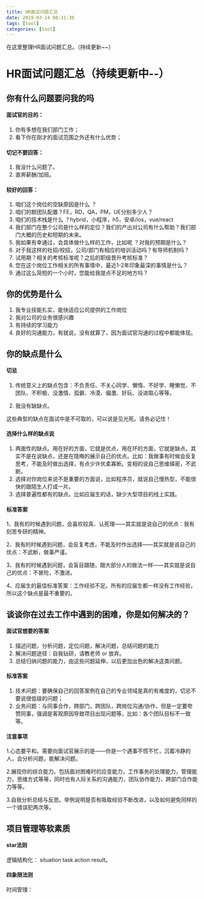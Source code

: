```yaml
---
title: HR面试问题汇总
date: 2019-03-14 00:31:30
tags: [tool]
categories: [tool]
---
```


在这里整理HR面试问题汇总。（持续更新~~）

# HR面试问题汇总（持续更新中--）

## 你有什么问题要问我的吗

#### 面试官的目的：
1. 你有多想在我们部门工作；
2. 看下你在刚才的面试范围之外还有什么优势；

#### 切记不要回答：
1. 我没什么问题了。
2. 直奔薪酬/加班。

#### 较好的回答：
1. 咱们这个岗位的空缺原因是什么 ？
2. 咱们的额团队配置？FE，RD，QA，PM，UE分别多少人？
3. 咱们的技术栈是什么 ？hybrid，小程序，h5，安卓/ios，vue/react
4. 我们部门在整个公司是什么样的定位？我们的产出对公司有什么帮助？我们部门大概的历史和短期的未来。
5. 我如果有幸通过，会具体做什么样的工作，比如呢 ？对我的预期是什么？
6. 对于我这样的社招/校招，公司/部门有相应的培训活动吗？有导师机制吗？
7. 试用期？相关的考核标准呢？之后的职级晋升考核标准？
8. 您在这个岗位工作相关的所有事情中，最近1-2年印象最深的事情是什么？
9. 通过这么简短的一个小时，您能给我提点不足的地方吗？


## 你的优势是什么

1. 我专业技能扎实，能快适应公司提供的工作岗位
2. 我对公司的业务很感兴趣
3. 有持续的学习能力
4. 良好的沟通能力，有就说，没有就算了，因为面试官沟通的过程中都能体现。

## 你的缺点是什么

#### 切忌
1. 传统意义上的缺点包含：不负责任、不关心同学、懒惰、不好学、睡懒觉、不团队、不积极、没激情、孤僻、冷漠、偏激、好玩、没进取心等等。

2. 我没有缺缺点。

这些典型的缺点在面试中是不可取的，可以说是见光死。请务必记住！

#### 选择什么样的缺点说

1. 两面性的缺点。用在好的方面，它就是优点，用在坏的方面，它就是缺点。其实不是在说缺点，还是在隐晦的展示自己的优点。比如：我做事有时候会反复思考，不能及时做出选择，有点少许优柔寡断。变相的说自己思维缜密，不武断。
2. 选择对你岗位来说不是重要的方面说，比如程序员，就说自己慢热型，不能很快的跟陌生人打成一片。
3. 选择普遍性都有的缺点。比如应届生的话，缺少大型项目的线上实践。

#### 标准答案

1、我有的时候遇到问题，会喜欢较真、认死理——其实就是说自己的优点：我有刻苦专研的精神。

2、我有的时候遇到问题，会反复考虑，不能及时作出选择——其实就是说自己的优点：不武断，做事严谨。

3、我有的时候遇到问题，会盲目跟随，跟大部分人的做法一样——其实就是说自己的优点：不冒险，不激进。

4、应届生的最佳标准答案：工作经验不足。所有的应届生都一样没有工作经验，所以这个缺点是最不重要的。



## 谈谈你在过去工作中遇到的困难，你是如何解决的？

#### 面试官想要的答案

1. 描述问题，分析问题，定位问题，解决问题，总结问题的能力
2. 解决问题途径：自我钻研，请教老师 or 放弃。
3. 总结归纳问题的能力，由这些问题延伸，以后更加出色的解决这类问题。

#### 标准答案

1. 技术问题：要确保自己的回答案例在自己的专业领域是真的有难度的，切忌不要说很低级的问题；
2. 业务问题：与同事合作，跨部门，跨团队，跨岗位沟通/协作，但是一定要夸赞同事，强调是客观原因导致项目出现问题等，比如：各个团队目标不一致等。

#### 注意事项

1.心态要平和。需要向面试官展示的是——你是一个遇事不慌不忙，沉着冷静的人，会分析问题，能解决问题。 　　

2.展现你的综合能力。包括面对困难时的应变能力，工作事务的处理能力，管理能力，思维方式等等，同时也有人际关系的沟通能力，团队协作能力，跨部门合作能力等等。 　　

3.自我分析总结与反思。举例说明是否有吸取经验不断改进，以及如何避免同样的一个错误犯两次等。


## 项目管理等软素质


#### star法则
逻辑结构化：
situation  task action result。


#### 四象限法则

时间管理：


